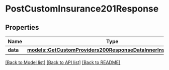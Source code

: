# PostCustomInsurance201Response

## Properties

Name | Type | Description | Notes
------------ | ------------- | ------------- | -------------
**data** | [**models::GetCustomProviders200ResponseDataInnerInsurancesInner**](getCustomProviders_200_response_data_inner_insurances_inner.md) |  | 

[[Back to Model list]](../README.md#documentation-for-models) [[Back to API list]](../README.md#documentation-for-api-endpoints) [[Back to README]](../README.md)


